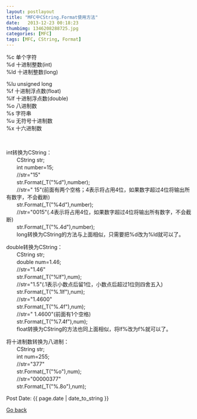 ```yaml
---
layout: postlayout
title: "MFC中CString.Format使用方法"
date:   2013-12-23 00:18:23 
thumbimg: 1346208288725.jpg
categories: [MFC]
tags: [MFC, CString, Format]
---
```


<div id="cnblogs_post_body"><p>%c 单个字符<br />%d 十进制整数(int)<br />%ld 十进制整数(long)</p>
<p>%lu unsigned long<br />%f 十进制浮点数(float)<br />%lf 十进制浮点数(double)<br />%o 八进制数<br />%s 字符串<br />%u 无符号十进制数<br />%x 十六进制数</p>
<p>&nbsp;</p>
<p>int转换为CString：<br />　　CString str;<br />　　int number=15;<br />　　//str="15"<br />　　str.Format(_T("%d"),number);<br />　　//str=" 15"(前面有两个空格；4表示将占用4位，如果数字超过4位将输出所有数字，不会截断)<br />　　str.Format(_T("%4d"),number);<br />　　//str="0015"(.4表示将占用4位，如果数字超过4位将输出所有数字，不会截断)<br />　　str.Format(_T("%.4d"),number);<br />　　long转换为CString的方法与上面相似，只需要把%d改为%ld就可以了。</p>
<p>double转换为CString：<br />　　CString str;<br />　　double num=1.46;<br />　　//str="1.46"<br />　　str.Format(_T("%lf"),num);<br />　　//str="1.5"(.1表示小数点后留1位，小数点后超过1位则四舍五入)<br />　　str.Format(_T("%.1lf"),num);<br />　　//str="1.4600"<br />　　str.Format(_T("%.4f"),num);<br />　　//str=" 1.4600"(前面有1个空格)<br />　　str.Format(_T("%7.4f"),num);<br />　　float转换为CString的方法也同上面相似，将lf%改为f%就可以了。</p>
<p>将十进制数转换为八进制：<br />　　CString str;<br />　　int num=255;<br />　　//str="377"<br />　　str.Format(_T("%o"),num);<br />　　//str="00000377"<br />　　str.Format(_T("%.8o"),num);</p></div>

<p>Post Date: {{ page.date | date_to_string }}</p>

<a href="{{ site.baseurl }}/index.html">Go back</a>